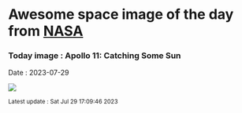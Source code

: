 
# Awesome space image of the day from [NASA](https://api.nasa.gov/)

### Today image : Apollo 11: Catching Some Sun
Date : 2023-07-29

![](https://apod.nasa.gov/apod/image/2307/AS11-40-5872HR1024.jpg)

<small>Latest update : Sat Jul 29 17:09:46 2023</small>
        
